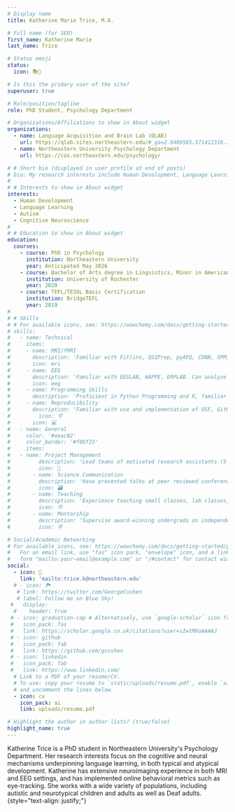 ```yaml
---
# Display name
title: Katherine Marie Trice, M.A.

# Full name (for SEO)
first_name: Katherine Marie
last_name: Trice

# Status emoji
status:
  icon: 📚🦉

# Is this the primary user of the site?
superuser: true

# Role/position/tagline
role: PhD Student, Psychology Department

# Organizations/Affiliations to show in About widget
organizations:
  - name: Language Acquisition and Brain Lab (QLAB)
    url: https://qlab.sites.northeastern.edu/#_ga=2.8409585.571412316.1650246526-84210120.1642517980
  - name: Northeastern University Psychology Department 
    url: https://cos.northeastern.edu/psychology/

# # Short bio (displayed in user profile at end of posts)
# bio: My research interests include Human Development, Language Learning, Autism, and Cognitive Neuroscience
# 
# # Interests to show in About widget
interests:
  - Human Development
  - Language Learning
  - Autism
  - Cognitive Neuroscience
# 
# # Education to show in About widget
education:
  courses:
    - course: PhD in Psychology
      institution: Northeastern University
      year: Anticipated May 2026
    - course: Bachelor of Arts degree in Linguistics, Minor in American Sign Language
      institution: University of Rochester
      year: 2020
    - course: TEFL/TESOL Basic Certification
      institution: BridgeTEFL
      year: 2019
# 
# # Skills
# # For available icons, see: https://wowchemy.com/docs/getting-started/page-builder/#icons
# skills:
#   - name: Technical
#     items:
#     - name: MRI/fMRI
#       description: 'Familiar with Fitlins, QSIPrep, pyAFQ, CONN, SPM12. Can analyze structural connectivity, fMRI, and MVPA.'
#       icon: mri
#     - name: EEG
#       description: 'Familiar with EEGLAB, HAPPE, ERPLAB. Can analyze event-related potential, frequency power and oscillations, and micro-states.'
#       icon: eeg
#     - name: Programming Skills
#       description: 'Proficient in Python Programming and R, familiar with Bash, Matlab, and Web Design.'
#     - name: Reproducibility
#       description: 'Familiar with use and implementation of OSF, GitHub, BIDS, Docker, Pre-Registration, and other similar systems.'
#         icon: 🪧
#       icon: 💻
#   - name: General
#     color: '#eeac02'
#     color_border: '#f0bf23'
#     items:
#   - name: Project Management
#         description: 'Lead teams of motivated research assistants (5-7 per team) and implement projects from design to analysis.'
#         icon: 👥
#       - name: Science Communication
#         description: 'Have presented talks at peer reviewed conferences, written grant proposals, and prepared manuscripts for publications.'
#         icon: 🗃
#       - name: Teaching
#         description: 'Experience teaching small classes, lab classes, lectures, and workshops.'
#         icon: 🪧
#       - name: Mentorship
#         description: 'Supervise award-winning undergrads on independent projects.'
#         icon: 🪧

# Social/Academic Networking
# For available icons, see: https://wowchemy.com/docs/getting-started/page-builder/#icons
#   For an email link, use "fas" icon pack, "envelope" icon, and a link in the
#   form "mailto:your-email@example.com" or "/#contact" for contact widget.
social:
  - icon: 📧 
    link: 'mailto:trice.k@northeastern.edu'
  # - icon: 🏞️
   # link: https://twitter.com/GeorgeCushen
   # label: Follow me on Blue Sky!
 #   display:
  #    header: true
 # - icon: graduation-cap # Alternatively, use `google-scholar` icon from `ai` icon pack
 #   icon_pack: fas
 #   link: https://scholar.google.co.uk/citations?user=sIwtMXoAAAAJ
 # - icon: github
 #   icon_pack: fab
 #   link: https://github.com/gcushen
 # - icon: linkedin
 #   icon_pack: fab
 #   link: https://www.linkedin.com/
  # Link to a PDF of your resume/CV.
  # To use: copy your resume to `static/uploads/resume.pdf`, enable `ai` icons in `params.yaml`,
  # and uncomment the lines below.
  - icon: cv
    icon_pack: ai
    link: uploads/resume.pdf

# Highlight the author in author lists? (true/false)
highlight_name: true
---
```


Katherine Trice is a PhD student in Northeastern University's Psychology Department. Her research interests focus on the cognitive and neural mechanisms underpinning language learning, in both typical and atypical development. Katherine has extensive neuroimaging experience in both MRI and EEG settings, and has implemented online behavioral metrics such as eye-tracking. She works with a wide variety of populations, including autistic and neurotypical children and adults as well as Deaf adults.
{style="text-align: justify;"}
